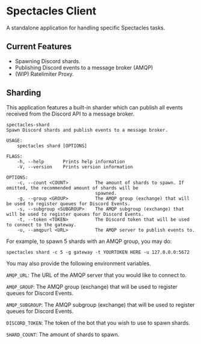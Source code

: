 # Spectacles Client
A standalone application for handling specific Spectacles tasks.

## Current Features
- Spawning Discord shards.
- Publishing Discord events to a message broker (AMQP)
- (WIP) Ratelimiter Proxy.

## Sharding
This application features a built-in sharder which can publish all events received from the Discord API to a message broker.

```
spectacles-shard 
Spawn Discord shards and publish events to a message broker.

USAGE:
    spectacles shard [OPTIONS]

FLAGS:
    -h, --help       Prints help information
    -V, --version    Prints version information

OPTIONS:
    -c, --count <COUNT>          The amount of shards to spawn. If omitted, the recommended amount of shards will be
                                 spawned.
    -g, --group <GROUP>          The AMQP group (exchange) that will be used to register queues for Discord Events.
    -s, --subgroup <SUBGROUP>    The AMQP subgroup (exchange) that will be used to register queues for Discord Events.
    -t, --token <TOKEN>          The Discord token that will be used to connect to the gateway.
    -u, --amqpurl <URL>          The AMQP server to publish events to.

```

For example, to spawn 5 shards with an AMQP group, you may do:
```
spectacles shard -c 5 -g gateway -t YOURTOKEN HERE -u 127.0.0.0:5672
```

You may also provide the following environment variables.

`AMQP_URL`: The URL of the AMQP server that you would like to connect to.

`AMQP_GROUP`: The AMQP group (exchange) that will be used to register queues for Discord Events.

`AMQP_SUBGROUP`: The AMQP subgroup (exchange) that will be used to register queues for Discord Events.

`DISCORD_TOKEN`: The token of the bot that you wish to use to spawn shards.

`SHARD_COUNT`: The amount of shards to spawn.